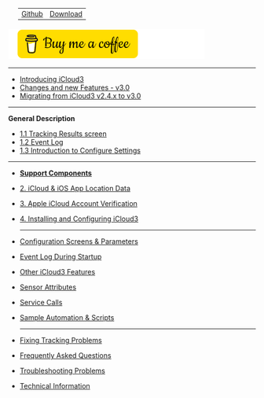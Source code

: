 <nav>
  <table style="padding: 10px 0 5px 20px;">
    <tr>
      <td>
        <a href="https://github.com/gcobb321/icloud3_v3" class="button-base">Github</a>
      </td>
      <td>
        <a href="https://github.com/gcobb321/icloud3_v3/releases" class="button-base">Download</a>
      </td>
    </tr>
  </table>
</nav>

<a href="https://www.buymeacoffee.com/gcobb321" target="_blank"><img src="images/buymeacoffee-sidebar.png"/></a>


------

- [Introducing  iCloud3](chapters/1.0-introduction.md)
- [Changes and new Features - v3.0](chapters/0.0-change-log-v3.0.md)
- [Migrating from iCloud3 v2.4.x to v3.0](chapters/0.1-migrating-v2.4-to-v3.0.md)

------
**General Description**
+ [1.1 Tracking Results screen](chapters/1.1-tracking-results-screen.md)
+ [1.2 Event Log](chapters/1.2-event-log.md)
+ [1.3 Introduction to Configure Settings](chapters/1.3-configure-settings.md)

------

- [**Support Components**]()
- [2. iCloud & iOS App Location Data](chapters/2-icloud-iosapp-loc-data.md)
- [3. Apple iCloud Account Verification](chapters/3-apple-id-verification.md)
- [4. Installing and Configuring iCloud3](chapters/2.0-installing-and-configuring.md)

  ------

- [Configuration Screens & Parameters](chapters/3.0-config-parms.md)
- [Event Log During Startup](chapters/1.4-evlog-during-startup.md)
- [Other iCloud3 Features](chapters/3.1-other-topics.md)
- [Sensor Attributes](chapters/3.2-attributes.md)
- [Service Calls](chapters/4.1-service-calls.md)
- [Sample Automation & Scripts](chapters/5.0-sample-automation-scripts.md)

  ------

- [Fixing Tracking Problems](chapters/4.2-device-tracking-problems.md)
- [Frequently Asked Questions](chapters/4.3-frequently-asked-questions.md)
- [Troubleshooting Problems](chapters/4.6-troubleshooting-problems.md)
- [Technical Information](chapters/6.0-tech-info.md)

